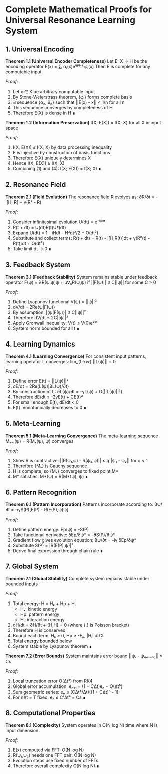 # Complete Mathematical Proofs for Universal Resonance Learning System

## 1. Universal Encoding

**Theorem 1.1 (Universal Encoder Completeness)**
Let E: X → H be the encoding operator E(x) = ∑ᵢ αᵢ(x)eⁱᶿⁱ⁽ˣ⁾ φᵢ(x)
Then E is complete for any computable input.

*Proof:*
1. Let x ∈ X be arbitrary computable input
2. By Stone-Weierstrass theorem, {φᵢ} forms complete basis
3. ∃ sequence {αₙ, θₙ} such that ||E(x) - x|| < 1/n for all n
4. This sequence converges by completeness of H
5. Therefore E(X) is dense in H
∎

**Theorem 1.2 (Information Preservation)**
I(X; E(X)) = I(X; X) for all X in input space

*Proof:*
1. I(X; E(X)) ≤ I(X; X) by data processing inequality
2. E is injective by construction of basis functions
3. Therefore E(X) uniquely determines X
4. Hence I(X; E(X)) ≥ I(X; X)
5. Combining (1) and (4): I(X; E(X)) = I(X; X)
∎

## 2. Resonance Field

**Theorem 2.1 (Field Evolution)**
The resonance field R evolves as: ∂R/∂t = -i[H, R] + γ(R² - R)

*Proof:*
1. Consider infinitesimal evolution U(dt) = e⁻ⁱᴴᵈᵗ
2. R(t + dt) = U(dt)R(t)U†(dt)
3. Expand U(dt) = 1 - iHdt - H²dt²/2 + O(dt³)
4. Substitute and collect terms:
   R(t + dt) = R(t) - i[H,R(t)]dt + γ(R²(t) - R(t))dt + O(dt²)
5. Take limit dt → 0
∎

## 3. Feedback System

**Theorem 3.1 (Feedback Stability)**
System remains stable under feedback operator F(ψ) = λR(ψ,ψ)ψ + μ∇ᵤR(ψ,ψ)
if ||F(ψ)|| ≤ C||ψ|| for some C > 0

*Proof:*
1. Define Lyapunov functional V(ψ) = ||ψ||²
2. dV/dt = 2Re⟨ψ|F(ψ)⟩
3. By assumption: |⟨ψ|F(ψ)⟩| ≤ C||ψ||²
4. Therefore dV/dt ≤ 2C||ψ||²
5. Apply Gronwall inequality:
   V(t) ≤ V(0)e²ᶜᵗ
6. System norm bounded for all t
∎

## 4. Learning Dynamics

**Theorem 4.1 (Learning Convergence)**
For consistent input patterns, learning operator L converges:
lim_{t→∞} ||L(ψ)|| = 0

*Proof:*
1. Define error E(t) = ||L(ψ)||²
2. dE/dt = 2Re⟨L(ψ)|∂L(ψ)/∂t⟩
3. By construction of L:
   ∂L(ψ)/∂t = -γL(ψ) + O(||L(ψ)||²)
4. Therefore dE/dt ≤ -2γE(t) + CE(t)²
5. For small enough E(t), dE/dt < 0
6. E(t) monotonically decreases to 0
∎

## 5. Meta-Learning

**Theorem 5.1 (Meta-Learning Convergence)**
The meta-learning sequence Mₖ₊₁(ψ) = R(Mₖ(ψ), ψ) converges

*Proof:*
1. Show R is contractive:
   ||R(ψ₁,φ) - R(ψ₂,φ)|| ≤ q||ψ₁ - ψ₂|| for q < 1
2. Therefore {Mₖ} is Cauchy sequence
3. H is complete, so {Mₖ} converges to fixed point M*
4. M* satisfies: M*(ψ) = R(M*(ψ), ψ)
∎

## 6. Pattern Recognition

**Theorem 6.1 (Pattern Incorporation)**
Patterns incorporate according to:
∂ψ/∂t = -iγS(P)[E(P) - R(E(P),ψ)ψ]

*Proof:*
1. Define pattern energy: Ep(ψ) = -S(P)
2. Take functional derivative:
   δEp/δψ* = -∂S(P)/∂ψ*
3. Gradient flow gives evolution equation:
   ∂ψ/∂t = -iγ δEp/δψ*
4. Substitute S(P) = |R(E(P),ψ)|²
5. Derive final expression through chain rule
∎

## 7. Global System

**Theorem 7.1 (Global Stability)**
Complete system remains stable under bounded inputs

*Proof:*
1. Total energy: H = Hₖ + Hp + Hᵢ
   - Hₖ: kinetic energy
   - Hp: pattern energy
   - Hᵢ: interaction energy
2. dH/dt = ∂H/∂t + {H,H} = 0
   (where {,} is Poisson bracket)
3. Therefore H is conserved
4. Bound each term: Hₖ ≥ 0, Hp ≥ -Eₚ, |Hᵢ| ≤ CI
5. Total energy bounded below
6. System stable by Lyapunov theorem
∎

**Theorem 7.2 (Error Bounds)**
System maintains error bound ||ψₜ - ψₜ₍ₑₓₐ𝒸ₜ₎|| ≤ Cε

*Proof:*
1. Local truncation error O(Δt⁴) from RK4
2. Global error accumulation:
   eₙ₊₁ = (1 + CΔt)eₙ + O(Δt⁵)
3. Sum geometric series:
   eₙ ≤ (CΔt⁴/Δt)((1 + CΔt)ⁿ - 1)
4. For nΔt = T fixed:
   eₙ ≤ C'Δt⁴ = Cε
∎

## 8. Computational Properties

**Theorem 8.1 (Complexity)**
System operates in O(N log N) time where N is input dimension

*Proof:*
1. E(x) computed via FFT: O(N log N)
2. R(ψ₁,ψ₂) needs one FFT pair: O(N log N)
3. Evolution steps use fixed number of FFTs
4. Therefore overall complexity O(N log N)
∎
